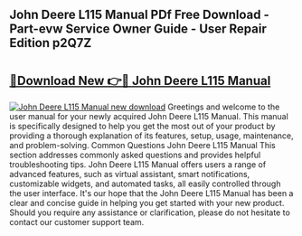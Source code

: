 ## John Deere L115 Manual PDf Free Download - Part-evw Service Owner Guide - User Repair Edition p2Q7Z

# <h2><a href="http://bc96205.oget.top/?id=John+Deere+L115+Manual">🔗Download New 👉🔴 John Deere L115 Manual</a></h2>

[![John Deere L115 Manual new download](https://i.imgur.com/5g1atiW.png)](http://bc96205.oget.top/?id=John+Deere+L115+Manual)
Greetings and welcome to the user manual for your newly acquired John Deere L115 Manual. This manual is specifically designed to help you get the most out of your product by providing a thorough explanation of its features, setup, usage, maintenance, and problem-solving. Common Questions John Deere L115 Manual This section addresses commonly asked questions and provides helpful troubleshooting tips. John Deere L115 Manual offers users a range of advanced features, such as virtual assistant, smart notifications, customizable widgets, and automated tasks, all easily controlled through the user interface. It's our hope that the John Deere L115 Manual has been a clear and concise guide in helping you get started with your new product. Should you require any assistance or clarification, please do not hesitate to contact our customer support team.
